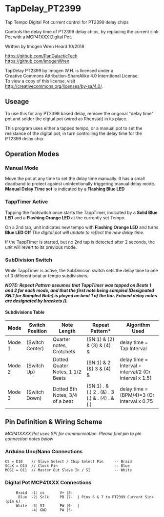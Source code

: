 # TapDelay_PT2399
Tap Tempo Digital Pot current control for PT2399 delay chips


 Controls the delay time of PT2399 delay chips, by replacing the
 current sink Pot with a MCP41XXX Digital Pot.

Written by Imogen Wren Heard 10/2018

https://github.com/PanGalacticTech   <br>
https://github.com/ImogenWren    <br>

TapDelay PT2399 by Imogen W.H. is licensed under a     <br>
Creative Commons Attribution-ShareAlike 4.0 Interntional License.    <br>
To view a copy of this license, visit     <br>
http://creativecommons.org/licenses/by-sa/4.0/.     <br>


## Useage

To use this for any PT2399 based delay, remove the origonal "delay time" pot and solder the digital pot (wired as Rheostat) in its place.

This program uses either a tapped tempo, or a manual pot to set the resistance of the digital pot, in turn controlling the delay time for the PT2399 delay chip.

## Operation Modes

### Manual Mode

Move the pot at any time to set the delay time manually. It has a small deadband to protect against unintentionally triggering manual delay mode. 
**Manual Delay Time set** Is indicated by a **Flashing Blue LED**

### TappTimer Active

Tapping the footswitch once starts the TappTimer, indicated by a **Solid Blue LED** and a **Flashing Orange LED** at the currently set Tempo. <br>

On a 2nd tap, unit indicates new tempo with **Flashing Orange LED** and turns **Blue LED Off** 
_The digital pot will update to reflect the new delay time._

If the TappTimer is started, but no 2nd tap is detected after 2 seconds, the unit will revert to its previous mode.

### SubDivision Switch

While TappTimer is active, the SubDivision switch sets the delay time to one of 3 different beat or tempo subdivisions.

***NOTE: Repeat Pattern assumes that TappTimer was tapped on Beats 1 and 2 for each mode, and that the first note being sampled (Designated SN:1 for Sampled Note) is played on beat 1 of the bar. Echoed delay notes are designated by brackets ().***

#### Subdivisions Table
| Mode | Switch Position | Note Length                    | Repeat Pattern*                                | Algorithm Used                                         |
|---   |---              |---                             |---                                             |---                                                     |
|Mode 1| (Switch Center) |Quarter notes, Crotchets        | (SN:1) & (2) & (3) & (4) &                     | delay time = Tap Interval                              |
|Mode 2| (Switch Up)     |Dotted Quater Notes, 1 1/2 Beats| (SN:1) & 2 (&) 3 & (4) &                       | delay time = Interval + interval/2  (Or interval x 1.5)|
|Mode 3| (Switch Down)   |Dotted 8th Notes, 3/4 of a beat | (SN:1) . & (.) 2 . (&) . 3 (.) & . (4) . & (.) | delay time = (BPM/4)\*3             (Or Interval x 0.75|                  
   
   
## Pin Definition & Wiring Scheme
_MCP41XXXX Pot uses SPI for communication. Please find pin to pin connection notes below_
   
 ### Arduino Uno/Nano Connections
```
CS = D10    // Slave Select / Chip Select Pin     -- Braid
SCLK = D13  // Clock Pin                          -- Blue
MOSI = D11  // Master Out Slave In / SI           -- White
```
   
 ###  Digital Pot MCP41XXX Connections 
```
     Braid  -1| cs       V+ |8-
      Blue  -2| Sclk     PB |7-  | Pins 6 & 7 to PT2399 Current Sink (pin 6)
     White  -3| SI       PW |6-  | 
            -4| GND      PA |5-
            
```            
